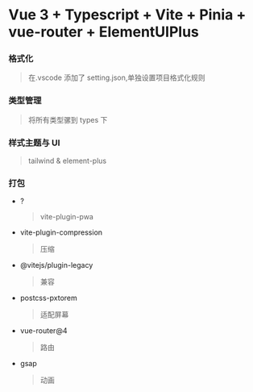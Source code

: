 # Vue 3 + Typescript + Vite + Pinia + vue-router + ElementUIPlus

### 格式化

> 在.vscode 添加了 setting.json,单独设置项目格式化规则

### 类型管理

> 将所有类型骡到 types 下

### 样式主题与 UI

> tailwind & element-plus

### 打包

- ?
  > vite-plugin-pwa
- vite-plugin-compression
  > 压缩
- @vitejs/plugin-legacy
  > 兼容
- postcss-pxtorem
  > 适配屏幕
- vue-router@4
  > 路由
- gsap
  > 动画
